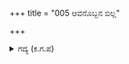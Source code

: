 +++
title = "005 ಆವನೊಬ್ಬನ ಬಿಲ್ಲ"

+++

<details><summary>ಗದ್ಯ (ಕ.ಗ.ಪ) </summary>

5. "ಯಾರ ಬಿಲ್ಲ ಬೊಬ್ಬೆಯ ಅಬ್ಬರದಲ್ಲಿ ಶತ್ರುಗಳ ಎದೆ ಬಿರಿಯುತ್ತದೆಯೊ, ಯಾರ ದನಿಗೆ ಶತ್ರುಗಳ ಧೈರ್ಯಗಿರಿಶಿಖರ ಬಿರಿಯುತ್ತದೆಯೊ, ಯಾರನ್ನು ಕಂಡರೆ ಶತ್ರುಗಳ ಜೀವ ತಲೆಕೆಳಗಾಗುತ್ತದೆಯೊ ಅಂತಹ ಸುಭಟರ ದೇವನಾದ  ಪಾರ್ಥನು ಬೇಕೇ? ತೋರಿಸುತ್ತೇನೆ" ಎಂದು ಶಲ್ಯನು ಹೇಳಿದನು.
</details>
